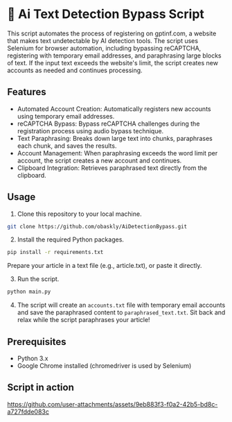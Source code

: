 # 📝 Ai Text Detection Bypass Script

This script automates the process of registering on gptinf.com, a website that makes text undetectable by AI detection tools. The script uses Selenium for browser automation, including bypassing reCAPTCHA, registering with temporary email addresses, and paraphrasing large blocks of text. If the input text exceeds the website's limit, the script creates new accounts as needed and continues processing.

## Features

- Automated Account Creation: Automatically registers new accounts using temporary email addresses.
- reCAPTCHA Bypass: Bypass reCAPTCHA challenges during the registration process using audio bypass technique.
- Text Paraphrasing: Breaks down large text into chunks, paraphrases each chunk, and saves the results.
- Account Management: When paraphrasing exceeds the word limit per account, the script creates a new account and continues.
- Clipboard Integration: Retrieves paraphrased text directly from the clipboard.

## Usage

1. Clone this repository to your local machine.

```bash
git clone https://github.com/obaskly/AiDetectionBypass.git
```

2. Install the required Python packages.

  ```bash
  pip install -r requirements.txt
  ```

Prepare your article in a text file (e.g., article.txt), or paste it directly.

3. Run the script.

  ```bash
  python main.py
  ```

4. The script will create an `accounts.txt` file with temporary email accounts and save the paraphrased content to `paraphrased_text.txt`.
Sit back and relax while the script paraphrases your article!

## Prerequisites

- Python 3.x
- Google Chrome installed (chromedriver is used by Selenium)

## Script in action

https://github.com/user-attachments/assets/9eb883f3-f0a2-42b5-bd8c-a727fdde083c

